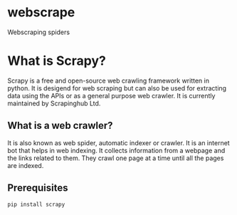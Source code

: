 # webscrape
Webscraping spiders

# What is Scrapy?
Scrapy is a free and open-source web crawling framework written in python.
It is desigend for web scraping but can also be used for extracting data using the APIs or as a general purpose web crawler.
It is currently maintained by Scrapinghub Ltd.

## What is a web crawler?
It is also known as web spider, automatic indexer or crawler.
It is an internet bot that helps in web indexing. It collects information from a webpage and the links related to them. They crawl one page at a time until all the pages are indexed.

## Prerequisites
```
pip install scrapy
```